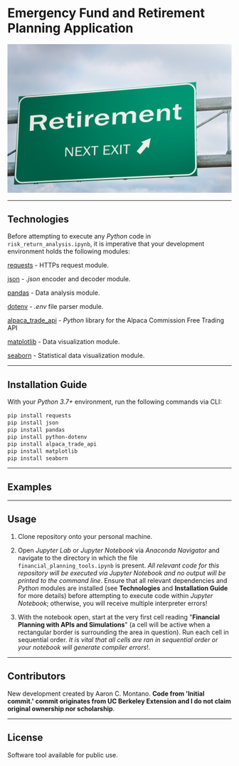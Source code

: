 # Emergency Fund and Retirement Planning Application

![Retirement](./Images/image_1.jpg)

---

## Technologies


Before attempting to execute any _Python_ code in `risk_return_analysis.ipynb`, it is imperative that your development environment holds the following modules:

[requests](https://2.python-requests.org/en/master/) - HTTPs request module.

[json](https://docs.python.org/3/library/json.html) - _.json_ encoder and decoder module.

[pandas](https://pandas.pydata.org/pandas-docs/stable/) - Data analysis module.

[dotenv](https://pypi.org/project/python-dotenv/) - _.env_ file parser module.

[alpaca_trade_api](https://pypi.org/project/alpaca-trade-api/) - _Python_ library for the Alpaca Commission Free Trading API

[matplotlib](https://matplotlib.org/) - Data visualization module.

[seaborn](https://seaborn.pydata.org/) - Statistical data visualization module. 

---

## Installation Guide

With your _Python 3.7+_ environment, run the following commands via CLI:

```
pip install requests
pip install json
pip install pandas
pip install python-dotenv
pip install alpaca_trade_api
pip install matplotlib
pip install seaborn
```

---

## Examples

---

## Usage

1. Clone repository onto your personal machine. 

2. Open _Jupyter Lab_ or _Jupyter Notebook_ via _Anaconda Navigator_ and navigate to the directory in which the file `financial_planning_tools.ipynb` is present. _All relevant code for this repository will be executed via Jupyter Notebook and no output will be printed to the command line_. Ensure that all relevant dependencies and _Python_ modules are installed (see __Technologies__ and __Installation Guide__ for more details) before attempting to execute code within _Jupyter Notebook_; otherwise, you will receive multiple interpreter errors! 

3. With the notebook open, start at the very first cell reading "__Financial Planning with APIs and Simulations__" (a cell will be active when a rectangular border is surrounding the area in question). Run each cell in sequential order. _It is vital that all cells are ran in sequential order or your notebook will generate compiler errors_!. 

---

## Contributors

New development created by Aaron C. Montano. **Code from 'Initial commit.' commit originates from UC Berkeley Extension and I do not claim original ownership nor scholarship**.

---

## License

Software tool available for public use. 
